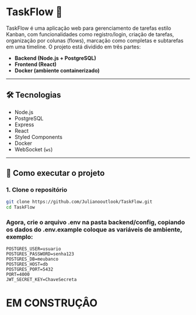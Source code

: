# TaskFlow 🧩

TaskFlow é uma aplicação web para gerenciamento de tarefas estilo Kanban, com funcionalidades como registro/login, criação de tarefas, organização por colunas (flows), marcação como completas e subtarefas em uma timeline. O projeto está dividido em três partes:

- **Backend (Node.js + PostgreSQL)**
- **Frontend (React)**
- **Docker (ambiente containerizado)**

---

## 🛠️ Tecnologias

- Node.js
- PostgreSQL
- Express
- React
- Styled Components
- Docker
- WebSocket (`ws`)

---

## 🚀 Como executar o projeto

### 1. Clone o repositório

```bash
git clone https://github.com/Julianooutlook/TaskFlow.git
cd TaskFlow
````
### Agora, crie o arquivo .env na pasta backend/config, copiando os dados do .env.example coloque as variáveis de ambiente, exemplo:

```env
POSTGRES_USER=usuario
POSTGRES_PASSWORD=senha123
POSTGRES_DB=meubanco
POSTGRES_HOST=db
POSTGRES_PORT=5432
PORT=4000
JWT_SECRET_KEY=ChaveSecreta
```

# EM CONSTRUÇÂO











